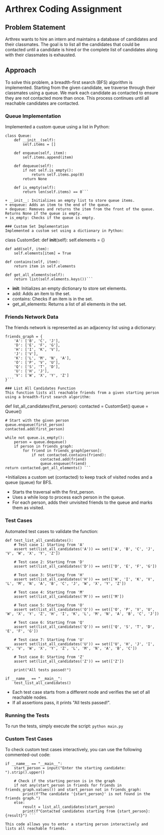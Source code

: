 # Arthrex Coding Assignment 

## Problem Statement
Arthrex wants to hire an intern and maintains a database of candidates and their classmates. The goal is to list all the candidates that could be contacted until a candidate is hired or the complete list of candidates along with their classmates is exhausted.

## Approach
To solve this problem, a breadth-first search (BFS) algorithm is implemented. Starting from the given candidate, we traverse through their classmates using a queue. We mark each candidate as contacted to ensure they are not contacted more than once. This process continues until all reachable candidates are contacted.

### Queue Implementation
Implemented a custom queue using a list in Python:
```
class Queue:
    def __init__(self):
        self.items = []

    def enqueue(self, item):
        self.items.append(item)

    def dequeue(self):
        if not self.is_empty():
            return self.items.pop(0)
        return None

    def is_empty(self):
        return len(self.items) == 0```

+ __init__: Initializes an empty list to store queue items.
+ enqueue: Adds an item to the end of the queue.
+ dequeue: Removes and returns the item from the front of the queue. Returns None if the queue is empty.
+ is_empty: Checks if the queue is empty.

### Custom Set Implementation
Implemented a custom set using a dictionary in Python:
```
class CustomSet:
    def __init__(self):
        self.elements = {}

    def add(self, item):
        self.elements[item] = True

    def contains(self, item):
        return item in self.elements

    def get_all_elements(self):
        return list(self.elements.keys())```
        
+ __init__: Initializes an empty dictionary to store set elements.
+ add: Adds an item to the set.
+ contains: Checks if an item is in the set.
+ get_all_elements: Returns a list of all elements in the set.

### Friends Network Data
The friends network is represented as an adjacency list using a dictionary:
```
friends_graph = {
    'A': ['B', 'C', 'J'],
    'D': ['E', 'F', 'G'],
    'H': ['I', 'K', 'V'],
    'J': ['V'],
    'K': ['L', 'M', 'N', 'A'],
    'O': ['P', 'V', 'U'],
    'Q': ['S', 'T', 'D'],
    'U': ['H', 'J'],
    'V': ['W', 'X', 'Y', 'Z']
}```

### List All Candidates Function
This function lists all reachable friends from a given starting person using a breadth-first search algorithm:

```
def list_all_candidates(first_person):
    contacted = CustomSet()
    queue = Queue()

    # Start with the given person
    queue.enqueue(first_person)
    contacted.add(first_person)

    while not queue.is_empty():
        person = queue.dequeue()
        if person in friends_graph:
            for friend in friends_graph[person]:
                if not contacted.contains(friend):
                    contacted.add(friend)
                    queue.enqueue(friend)
    return contacted.get_all_elements() ```

+Initializes a custom set (contacted) to keep track of visited nodes and a queue (queue) for BFS.
+ Starts the traversal with the first_person.
+ Uses a while loop to process each person in the queue.
+ For each person, adds their unvisited friends to the queue and marks them as visited.

### Test Cases
Automated test cases to validate the function:
```
def test_list_all_candidates():
    # Test case 1: Starting from 'A'
    assert set(list_all_candidates('A')) == set(['A', 'B', 'C', 'J', 'V', 'W', 'X', 'Y', 'Z'])

    # Test case 2: Starting from 'D'
    assert set(list_all_candidates('D')) == set(['D', 'E', 'F', 'G'])

    # Test case 3: Starting from 'H'
    assert set(list_all_candidates('H')) == set(['H', 'I', 'K', 'V', 'L', 'M', 'N', 'A', 'B', 'C', 'J', 'W', 'X', 'Y', 'Z'])

    # Test case 4: Starting from 'M'
    assert set(list_all_candidates('M')) == set(['M'])

    # Test case 5: Starting from 'O'
    assert set(list_all_candidates('O')) == set(['O', 'P', 'V', 'U', 'W', 'X', 'Y', 'Z', 'H', 'I', 'K', 'L', 'M', 'N', 'A', 'B', 'C', 'J'])

    # Test case 6: Starting from 'Q'
    assert set(list_all_candidates('Q')) == set(['Q', 'S', 'T', 'D', 'E', 'F', 'G'])

    # Test case 7: Starting from 'U'
    assert set(list_all_candidates('U')) == set(['U', 'H', 'J', 'I', 'K', 'V', 'W', 'X', 'Y', 'Z', 'L', 'M', 'N', 'A', 'B', 'C'])

    # Test case 8: Starting from 'Z'
    assert set(list_all_candidates('Z')) == set(['Z'])

    print("All tests passed!")

if __name__ == "__main__":
    test_list_all_candidates()
```

+ Each test case starts from a different node and verifies the set of all reachable nodes.
+ If all assertions pass, it prints "All tests passed!".

### Running the Tests
To run the tests, simply execute the script:
``` python main.py ```

### Custom Test Cases
To check custom test cases interactively, you can use the following commented-out code:
```
if __name__ == "__main__":
    start_person = input("Enter the starting candidate: ").strip().upper()

    # Check if the starting person is in the graph
    if not any(start_person in friends for friends in friends_graph.values()) and start_person not in friends_graph:
        print(f"The candidate '{start_person}' is not found in the friends graph.")
    else:
        result = list_all_candidates(start_person)
        print(f"Contacted candidates starting from {start_person}: {result}") ```

This code allows you to enter a starting person interactively and lists all reachable friends.
